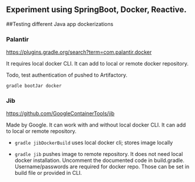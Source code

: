 ## Experiment using SpringBoot, Docker, Reactive.

##Testing different Java app dockerizations

### Palantir

https://plugins.gradle.org/search?term=com.palantir.docker

It requires local docker CLI.
It can add to local or remote docker repository.

Todo, test authentication of pushed to Artifactory.

```gradle bootJar docker```

### Jib

https://github.com/GoogleContainerTools/jib

Made by Google.
It can work with and without local docker CLI.
It can add to local or remote repository.

 * ```gradle jibDockerBuild```
 uses local docker cli; stores image locally

 * ```gradle jib``` pushes image to remote repository. It does not need local docker installation. Uncomment the documented code in build.gradle. Username/passwords are required for docker repo. Those can be set in build file or provided in CLI.
 
